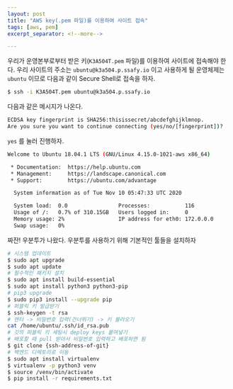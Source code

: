 ```yaml
---
layout: post
title: "AWS key(.pem 파일)를 이용하여 사이트 접속"
tags: [aws, pem]
excerpt_separator: <!--more-->

---
```


우리가 운영본부로부터 받은 키(`K3A504T.pem` 파일)를 이용하여 사이트에 접속해야 한다. 우리 사이트의 주소는 `ubuntu@k3a504.p.ssafy.io` 이고 사용하게 될 운영체제는 `ubuntu` 이므로 다음과 같이 Secure Shell로 접속을 하자.

<!--more-->

```bash
$ ssh -i K3A504T.pem ubuntu@k3a504.p.ssafy.io
```

다음과 같은 메시지가 나온다. 

```bash
ECDSA key fingerprint is SHA256:thisissecret/abcdefghijklmnop.
Are you sure you want to continue connecting (yes/no/[fingerprint])?
```

`yes` 를 눌러 진행하자.

```bash
Welcome to Ubuntu 18.04.1 LTS (GNU/Linux 4.15.0-1021-aws x86_64)

 * Documentation:  https://help.ubuntu.com
 * Management:     https://landscape.canonical.com
 * Support:        https://ubuntu.com/advantage

  System information as of Tue Nov 10 05:47:33 UTC 2020

  System load:  0.0                Processes:           116
  Usage of /:   0.7% of 310.15GB   Users logged in:     0
  Memory usage: 2%                 IP address for eth0: 172.0.0.0
  Swap usage:   0%
```

짜잔! 우분투가 나왔다. 우분투를 사용하기 위해 기본적인 툴들을 설치하자

```bash
# 시스템 업데이트
$ sudo apt upgrade
$ sudo apt update
# 필수적인 패키지 설치
$ sudo apt install build-essential
$ sudo apt install python3 python3-pip
# pip3 upgrade
$ sudo pip3 install --upgrade pip
# 퍼블릭 키 발급받기
$ ssh-keygen -t rsa
# 엔터 -> 비밀번호 입력(건너뛰기) -> 키 불러오기
cat /home/ubuntu/.ssh/id_rsa.pub
# 깃의 퍼블릭 키 세팅시 deploy keys 붙여넣기
# 배포할 때 pull 받아서 비밀번호 입력하고 배포하면 됨
$ git clone {ssh-address-of-git}
# 백엔드 디렉토리로 이동
$ sudo apt install virtualenv
$ virtualenv -p python3 venv
$ source /venv/bin/activate
$ pip install -r requirements.txt
```

